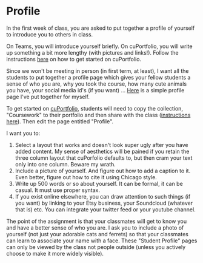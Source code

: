 # Profile

In the first week of class, you are asked to put together a profile of yourself to introduce you to others in class.

On Teams, you will introduce yourself briefly. On cuPortfolio, you will write up something a bit more lengthy \(with pictures and links!\). Follow the instructions [here](../../../digital-tools/cuportfolio.md) on how to get started on cuPortfolio. 

Since we won't be meeting in person \(in first term, at least\), I want all the students to put together a profile page which gives your fellow students a sense of who you are, why you took the course, how many cute animals you have, your social media id's \(if you want\) ... [Here](https://cuportfolio.carleton.ca/view/view.php?t=R0JhOVq2vQu3xfWjiceY) is a simple profile page I've put together for myself. 

To get started on [cuPortfolio](), students will need to copy the collection, "Coursework" to their portfolio and then share with the class \([instructions here]()\). Then edit the page entitled "Profile". 

I want you to:

1. Select a layout that works and doesn't look super ugly after you have added content. My sense of aesthetics will be pained if you retain the three column layout that cuPorfolio defaults to, but then cram your text only into one column. Beware my wrath.
2. Include a picture of yourself. And figure out how to add a caption to it. Even better, figure out how to cite it using Chicago style. 
3. Write up 500 words or so about yourself. It can be formal, it can be casual. It must  use proper syntax. 
4. If you exist online elsewhere, you can draw attention to such things \(if you want\) by linking to your Etsy business, your Soundcloud \(whatever that is\) etc. You can integrate your twitter feed or your youtube channel.

The point of the assignment is that your classmates will get to know you and have a better sense of who you are. I ask you to include a photo of yourself \(not just your adorable cats and ferrets\) so that your classmates can learn to associate your name with a face. These "Student Profile" pages can only be viewed by the class not people outside \(unless you actively choose to make it more widely visible\).

